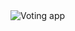 
<img src="https://github.com/ionescu-cristina/voting-app/src/assets/images/redame.png" alt="Voting app">
